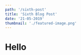 ```yaml
---
path: '/sixth-post'
title: 'Sixth Blog Post'
date: '21-05-2019'
thumbnail: './featured-image.png'
---
```


# Hello
